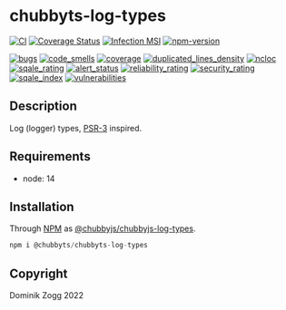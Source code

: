 # chubbyts-log-types

[![CI](https://github.com/chubbyts/chubbyts-log-types/workflows/CI/badge.svg?branch=master)](https://github.com/chubbyts/chubbyts-log-types/actions?query=workflow%3ACI)
[![Coverage Status](https://coveralls.io/repos/github/chubbyts/chubbyts-log-types/badge.svg?branch=master)](https://coveralls.io/github/chubbyts/chubbyts-log-types?branch=master)
[![Infection MSI](https://badge.stryker-mutator.io/github.com/chubbyts/chubbyts-log-types/master)](https://dashboard.stryker-mutator.io/reports/github.com/chubbyts/chubbyts-log-types/master)
[![npm-version](https://img.shields.io/npm/v/@chubbyts/chubbyts-log-types.svg)](https://www.npmjs.com/package/@chubbyts/chubbyts-log-types)

[![bugs](https://sonarcloud.io/api/project_badges/measure?project=chubbyts_chubbyts-log-types&metric=bugs)](https://sonarcloud.io/dashboard?id=chubbyts_chubbyts-log-types)
[![code_smells](https://sonarcloud.io/api/project_badges/measure?project=chubbyts_chubbyts-log-types&metric=code_smells)](https://sonarcloud.io/dashboard?id=chubbyts_chubbyts-log-types)
[![coverage](https://sonarcloud.io/api/project_badges/measure?project=chubbyts_chubbyts-log-types&metric=coverage)](https://sonarcloud.io/dashboard?id=chubbyts_chubbyts-log-types)
[![duplicated_lines_density](https://sonarcloud.io/api/project_badges/measure?project=chubbyts_chubbyts-log-types&metric=duplicated_lines_density)](https://sonarcloud.io/dashboard?id=chubbyts_chubbyts-log-types)
[![ncloc](https://sonarcloud.io/api/project_badges/measure?project=chubbyts_chubbyts-log-types&metric=ncloc)](https://sonarcloud.io/dashboard?id=chubbyts_chubbyts-log-types)
[![sqale_rating](https://sonarcloud.io/api/project_badges/measure?project=chubbyts_chubbyts-log-types&metric=sqale_rating)](https://sonarcloud.io/dashboard?id=chubbyts_chubbyts-log-types)
[![alert_status](https://sonarcloud.io/api/project_badges/measure?project=chubbyts_chubbyts-log-types&metric=alert_status)](https://sonarcloud.io/dashboard?id=chubbyts_chubbyts-log-types)
[![reliability_rating](https://sonarcloud.io/api/project_badges/measure?project=chubbyts_chubbyts-log-types&metric=reliability_rating)](https://sonarcloud.io/dashboard?id=chubbyts_chubbyts-log-types)
[![security_rating](https://sonarcloud.io/api/project_badges/measure?project=chubbyts_chubbyts-log-types&metric=security_rating)](https://sonarcloud.io/dashboard?id=chubbyts_chubbyts-log-types)
[![sqale_index](https://sonarcloud.io/api/project_badges/measure?project=chubbyts_chubbyts-log-types&metric=sqale_index)](https://sonarcloud.io/dashboard?id=chubbyts_chubbyts-log-types)
[![vulnerabilities](https://sonarcloud.io/api/project_badges/measure?project=chubbyts_chubbyts-log-types&metric=vulnerabilities)](https://sonarcloud.io/dashboard?id=chubbyts_chubbyts-log-types)
## Description

Log (logger) types, [PSR-3][2] inspired.

## Requirements

 * node: 14

## Installation

Through [NPM](https://www.npmjs.com) as [@chubbyjs/chubbyjs-log-types][1].

```ts
npm i @chubbyts/chubbyts-log-types
```

## Copyright

Dominik Zogg 2022

[1]: https://www.npmjs.com/package/@chubbyts/chubbyts-log-types
[2]: https://www.php-fig.org/psr/PSR-3
